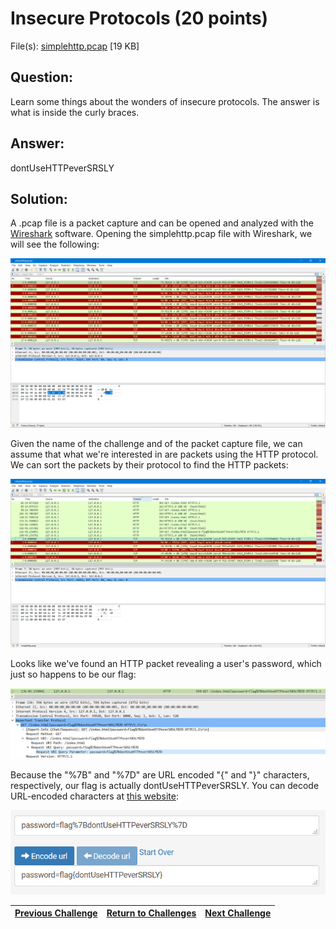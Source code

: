 # Insecure Protocols (20 points)

File(s): [simplehttp.pcap](simplehttp.pcap) [19 KB]

## Question:

Learn some things about the wonders of insecure protocols. The answer is what is inside the curly braces.

## Answer:

dontUseHTTPeverSRSLY

## Solution:

A .pcap file is a packet capture and can be opened and analyzed with the [Wireshark](https://www.wireshark.org/download.html) software. Opening the simplehttp.pcap file with Wireshark, we will see the following:

![pcap.png](pcap.png)

Given the name of the challenge and of the packet capture file, we can assume that what we're interested in are packets using the HTTP protocol. We can sort the packets by their protocol to find the HTTP packets:

![sorted.png](sorted.png)

Looks like we've found an HTTP packet revealing a user's password, which just so happens to be our flag:

![packet.png](packet.png)

Because the "%7B" and "%7D" are URL encoded "{" and "}" characters, respectively, our flag is actually dontUseHTTPeverSRSLY. You can decode URL-encoded characters at [this website](https://www.url-encode-decode.com/):

[![url-decode.png](url-decode.png)](https://www.url-encode-decode.com/)

| [Previous Challenge](/Challenges/Analyze/7/README.md#top) | [Return to Challenges](/Challenges/../../../#modules) | [Next Challenge](/Challenges/Analyze/9/README.md#top) |
| :------- | :-----: | ------: |